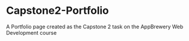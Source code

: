 # Capstone2-Portfolio
A Portfolio page created as the Capstone 2 task on the AppBrewery Web Development course

